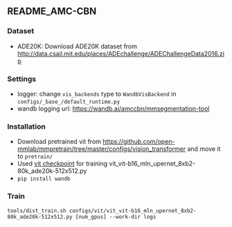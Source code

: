 ## README_AMC-CBN

### Dataset
- ADE20K: Download ADE20K dataset from http://data.csail.mit.edu/places/ADEchallenge/ADEChallengeData2016.zip 

### Settings
- logger: change `vis_backends` type to `WandbVisBackend` in `configs/_base_/default_runtime.py`
- wandb logging url: https://wandb.ai/amccbn/mmsegmentation-tool

### Installation
- Download pretrained vit from https://github.com/open-mmlab/mmpretrain/tree/master/configs/vision_transformer and move it to `pretrain/`
- Used [vit checkpoint](vit_vit-b16_mln_upernet_8xb2-80k_ade20k-512x512.py) for training vit_vit-b16_mln_upernet_8xb2-80k_ade20k-512x512.py 
- `pip install wandb`

### Train
```
tools/dist_train.sh configs/vit/vit_vit-b16_mln_upernet_8xb2-80k_ade20k-512x512.py [num_gpus] --work-dir logs
```
